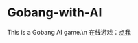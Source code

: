 # Gobang-with-AI
This is a Gobang AI game.\n
在线游戏：[点我](https://co3y.github.io/Gobang-with-AI/index.html)
